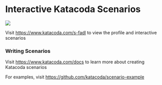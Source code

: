 # Interactive Katacoda Scenarios

[![](http://shields.katacoda.com/katacoda/s-fadl/count.svg)](https://www.katacoda.com/s-fadl "Get your profile on Katacoda.com")

Visit https://www.katacoda.com/s-fadl to view the profile and interactive scenarios

### Writing Scenarios
Visit https://www.katacoda.com/docs to learn more about creating Katacoda scenarios

For examples, visit https://github.com/katacoda/scenario-example

